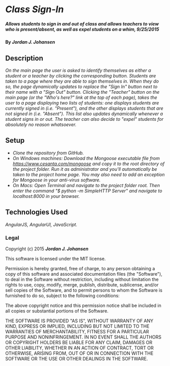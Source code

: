 # _Class Sign-In_

##### _Allows students to sign in and out of class and allows teachers to view who is present/absent, as well as expel students on a whim, 9/25/2015_

#### By _**Jordan J. Johansen**_

## Description

_On the main page the user is asked to identify themselves as either a student or a teacher by clicking the corresponding button.  Students are taken to a page where they are able to sign themselves in.  When they do so, the page dynamically updates to replace the "Sign In" button next to their name with a "Sign Out" button.  Clicking the "Teacher" button on the main page (or the "Who's here?" link at the top of each page), takes the user to a page displaying two lists of students: one displays students are currently signed in (i.e. "Present"), and the other displays students that are not signed in (i.e. "Absent").  This list also updates dynamically whenever a student signs in or out.  The teacher can also decide to "expel" students for absolutely no reason whatsoever._

## Setup

* _Clone the repository from GitHub._
* _On Windows machines: Download the Mongoose executable file from <a href="https://www.cesanta.com/mongoose">https://www.cesanta.com/mongoose</a> and copy it to the root directory of the project folder.  Run it as administrator and you'll automatically be taken to the project home page.  You may also need to add an exception for Mongoose in your anti-virus software._
* _On Macs: Open Terminal and navigate to the project folder root.  Then enter the command "$ python -m SimpleHTTP Server" and navigate to localhost:8000 in your browser._


## Technologies Used

_AngularJS, AngularUI, JavaScript._

### Legal

Copyright (c) 2015 **_Jordan J. Johansen_**

This software is licensed under the MIT license.

Permission is hereby granted, free of charge, to any person obtaining a copy
of this software and associated documentation files (the "Software"), to deal
in the Software without restriction, including without limitation the rights
to use, copy, modify, merge, publish, distribute, sublicense, and/or sell
copies of the Software, and to permit persons to whom the Software is
furnished to do so, subject to the following conditions:

The above copyright notice and this permission notice shall be included in
all copies or substantial portions of the Software.

THE SOFTWARE IS PROVIDED "AS IS", WITHOUT WARRANTY OF ANY KIND, EXPRESS OR
IMPLIED, INCLUDING BUT NOT LIMITED TO THE WARRANTIES OF MERCHANTABILITY,
FITNESS FOR A PARTICULAR PURPOSE AND NONINFRINGEMENT. IN NO EVENT SHALL THE
AUTHORS OR COPYRIGHT HOLDERS BE LIABLE FOR ANY CLAIM, DAMAGES OR OTHER
LIABILITY, WHETHER IN AN ACTION OF CONTRACT, TORT OR OTHERWISE, ARISING FROM,
OUT OF OR IN CONNECTION WITH THE SOFTWARE OR THE USE OR OTHER DEALINGS IN
THE SOFTWARE.
